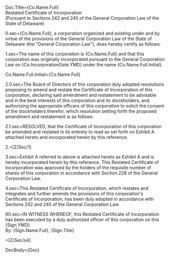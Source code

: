 Doc.Title={Co.Name.Full}<br>Restated Certificate of Incorporation<br>(Pursuant to Sections 242 and 245 of the General Corporation Law of the State of Delaware)

0.sec={Co.Name.Full}, a corporation organized and existing under and by virtue of the provisions of the General Corporation Law of the State of Delaware (the "General Corporation Law"), does hereby certify as follows.

1.sec=The name of this corporation is {Co.Name.Full} and that this corporation was originally incorporated pursuant to the General Corporation Law on {Co.IncorporationDate.YMD} under the name {Co.Name.Full.Initial}. 

Co.Name.Full.Initial={Co.Name.Full}

2.0.sec=The Board of Directors of this corporation duly adopted resolutions proposing to amend and restate the Certificate of Incorporation of this corporation, declaring said amendment and restatement to be advisable and in the best interests of this corporation and its stockholders, and authorizing the appropriate officers of this corporation to solicit the consent of the stockholders therefor, which resolution setting forth the proposed amendment and restatement is as follows.

2.1.sec=RESOLVED, that the Certificate of Incorporation of this corporation be amended and restated in its entirety to read as set forth on Exhibit A attached hereto and incorporated herein by this reference.

2.=[Z/Sec/1]

3.sec=Exhibit A referred to above is attached hereto as Exhibit A and is hereby incorporated herein by this reference.  This Restated Certificate of Incorporation was approved by the holders of the requisite number of shares of this corporation in accordance with Section 228 of the General Corporation Law. 

4.sec=This Restated Certificate of Incorporation, which restates and integrates and further amends the provisions of this corporation's Certificate of Incorporation, has been duly adopted in accordance with Sections 242 and 245 of the General Corporation Law. 

90.sec=IN WITNESS WHEREOF, this Restated Certificate of Incorporation has been executed by a duly authorized officer of this corporation on this {Sign.YMD}.<br>By:	{Sign.Name.Full}, {Sign.Title}

=[Z/Sec/s4]

DocBody={Doc}